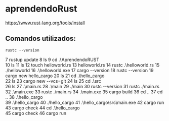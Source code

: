 # aprendendoRust

https://www.rust-lang.org/tools/install

## Comandos utilizados:

<code>rustc --version</code>

   7 rustup update
   8 ls
   9 cd .\AprendendoRUST\
  10 ls
  11 ls
  12 touch helloworld.rs
  13 helloworld.rs
  14 rustc .\helloworld.rs
  15 ./helloworld
  16 .\helloworld.exe
  17 cargo --version
  18 rustc --version
  19 cargo new hello_cargo
  20 ls
  21 cd .\hello_cargo\
  22 ls
  23 cargo new --vcs=git
  24 ls
  25 cd .\src\
  26 ls
  27 .\main.rs
  28 .\main
  29 ./main
  30 rustc --version
  31 rustc ./main.rs
  32 .\main.exe
  33 rustc ./main.rs
  34 .\main.exe
  35 cargo build
  36 cd ..
  37 cd ..
  38 .\hello_cargo\
  39 .\hello_cargo
  40 ./hello_cargo
  41 .\hello_cargo\src\main.exe
  42 cargo run
  43 cargo check
  44 cd .\hello_cargo\
  45 cargo check
  46 cargo run
